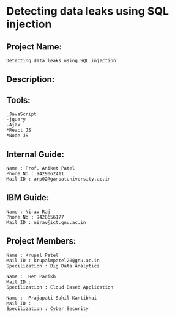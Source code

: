 # Detecting data leaks using SQL injection
 
## Project Name: 
    Detecting data leaks using SQL injection

## Description:
    

## Tools:
    _JavaScript
    -jquery
    -Ajax
    *React JS
    *Node JS

## Internal Guide:
    Name : Prof. Aniket Patel
    Phone No : 9429062411
    Mail ID : arp02@ganpatuniversity.ac.in

## IBM Guide:
    Name : Nirav Raj
    Phone No : 9428656177
    Mail ID : nirav@ict.gnu.ac.in

## Project Members:
    Name : Krupal Patel
    Mail ID : krupalmpatel20@gnu.ac.in
    Specilization : Big Data Analytics

    Name : 	Het Parikh
    Mail ID : 
    Specilization : Cloud Based Application

    Name : 	Prajapati Sahil Kantibhai
    Mail ID : 
    Specilization : Cyber Security
